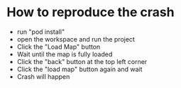 # How to reproduce the crash
- run "pod install"
- open the workspace and run the project
- Click the "Load Map" button
- Wait until the map is fully loaded
- Click the "back" button at the top left corner
- Click the "load map" button again and wait
- Crash will happen
